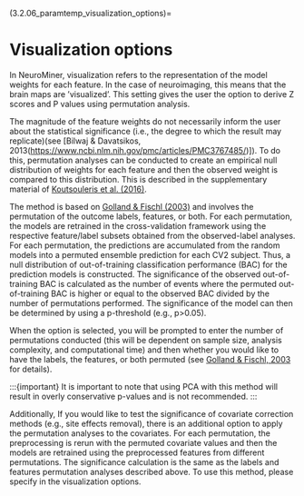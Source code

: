 (3.2.06_paramtemp_visualization_options)=
# Visualization options

In NeuroMiner, visualization refers to the representation of the model weights for each feature. In the case of neuroimaging, this means that the brain maps are ’visualized’. This setting gives the user the option to derive Z scores and P values using permutation analysis.

The magnitude of the feature weights do not necessarily inform the user about the statistical significance (i.e., the degree to which the result may replicate)(see [Bilwaj & Davatsikos, 2013(https://www.ncbi.nlm.nih.gov/pmc/articles/PMC3767485/)]). To do this, permutation analyses can be conducted to create an empirical null distribution of weights for each feature and then the observed weight is compared to this distribution. This is described in the supplementary material of [Koutsouleris et al. (2016)](https://www.thelancet.com/journals/lanpsy/article/PIIS2215-0366(16)30171-7/supplemental).

The method is based on [Golland & Fischl (2003)](https://nmr.mgh.harvard.edu/~fischl/reprints/golland-fischl-ipmi03.pdf) and involves the permutation of the outcome labels, features, or both. For each permutation, the models are retrained in the cross-validation framework using the respective feature/label subsets obtained from the observed-label analyses. For each permutation, the predictions are accumulated from the random models into a permuted ensemble prediction for each CV2 subject. Thus, a null distribution of out-of-training classification performance (BAC) for the prediction models is constructed. The significance of the observed out-of-training BAC is calculated as the number of events where the permuted out-of-training BAC is higher or equal to the observed BAC divided by the number of permutations performed. The significance of the model can then be determined by using a p-threshold (e.g., p>0.05).

When the option is selected, you will be prompted to enter the number of permutations conducted (this will be dependent on sample size, analysis complexity, and computational time) and then whether you would like to have the labels, the features, or both permuted (see [Golland & Fischl, 2003](https://nmr.mgh.harvard.edu/~fischl/reprints/golland-fischl-ipmi03.pdf) for details).

:::{important}
It is important to note that using PCA with this method will result in overly conservative p-values and is not recommended.
:::

Additionally, If you would like to test the significance of covariate correction methods (e.g., site effects removal), there is an additional option to apply the permutation analyses to the covariates. For each permutation, the preprocessing is rerun with the permuted covariate values and then the models are retrained using the preprocessed features from different permutations. The significance calculation is the same as the labels and features permutation analyses described above. To use this method, please specify in the visualization options. 
